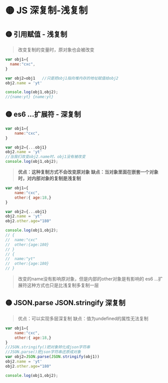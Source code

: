 # 🟡 JS 深复制-浅复制

## 🟡 引用赋值 - 浅复制
> 改变复制的变量时，原对象也会被改变

```javascript
var obj1={
  name:"cxc",
}

var obj2=obj1 	//只是把obj1指向堆内存的地址赋值给obj2
obj2.name = 'yt'

console.log(obj1,obj2);
//{name:yt} {name:yt}
```
## 🟡 es6 ...扩展符 - 深复制
```javascript
var obj1={
    name:"cxc",
}

var obj2={...obj1}
obj2.name = 'yt'
//当我们改变obj2.name时，obj1没有被改变
console.log(obj1,obj2);
```
> **优点：这种复制方式不会改变原对象**
> **缺点：当对象里面在嵌套一个对象时，对内部对象的复制是浅复制**

```javascript
var obj1={
    name:"cxc",
    other:{ age:18,}
}

var obj2={...obj1}
obj2.name = 'yt'
obj2.other.age="180"

console.log(obj1,obj2);
// {                   
//	name:"cxc"
//  other:{age:180}
// }
// {                   
//	name:"yt"
//  other:{age:180}
// }
```
> 改变的name没有影响原对象，但是内部的other对象是有影响的
> es6 …扩展符这种方式也只是比浅复制多复制一层

## 🟡 JSON.parse JSON.stringify 深复制
> 优点：可以实现多层深复制
> 缺点：值为undefined的属性无法复制

```javascript
var obj1={
    name:"cxc",
    other:{ age:18,}
}
//JSON.stringify()把对象转化成json字符串
//JSON.parse()把json字符串还原成对象
var obj2=JSON.parse(JSON.stringify(obj1))
obj2.name = 'yt'
obj2.other.age="180"

console.log(obj1,obj2);
```
